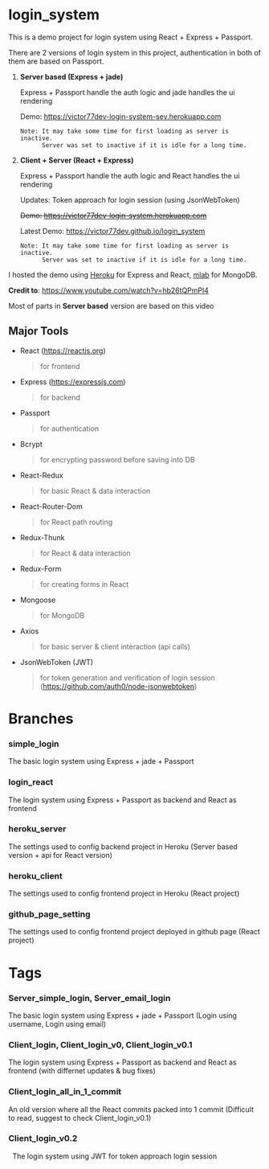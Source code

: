 # login_system
This is a demo project for login system using React + Express + Passport.

There are 2 versions of login system in this project, authentication in both of them are based on Passport.

1. **Server based (Express + jade)**
  
   Express + Passport handle the auth logic and jade handles the ui rendering
   
   Demo: https://victor77dev-login-system-sev.herokuapp.com

   ```
   Note: It may take some time for first loading as server is inactive.
         Server was set to inactive if it is idle for a long time.
   ```

2. **Client + Server (React + Express)**

   Express + Passport handle the auth logic and React handles the ui rendering

   Updates: Token approach for login session (using JsonWebToken)
   
   ~~Demo: https://victor77dev-login-system.herokuapp.com~~

   Latest Demo: https://victor77dev.github.io/login_system

   ```
   Note: It may take some time for first loading as server is inactive.
         Server was set to inactive if it is idle for a long time.
   ```
   
I hosted the demo using [Heroku](https://www.heroku.com) for Express and React, [mlab](https://www.mlab.com) for MongoDB.
   
**Credit to**: https://www.youtube.com/watch?v=hb26tQPmPl4

Most of parts in **Server based** version are based on this video


## Major Tools
* React (https://reactjs.org)
   > for frontend
* Express (https://expressjs.com)
   > for backend
* Passport
   > for authentication
* Bcrypt
   > for encrypting password before saving into DB
* React-Redux
   > for basic React & data interaction
* React-Router-Dom
   > for React path routing
* Redux-Thunk
   > for React & data interaction
* Redux-Form
   > for creating forms in React
* Mongoose
   > for MongoDB
* Axios
   > for basic server & client interaction (api calls)
* JsonWebToken (JWT)
   > for token generation and verification of login session (https://github.com/auth0/node-jsonwebtoken)
   
Branches
========
### simple_login
   The basic login system using Express + jade + Passport
### login_react
   The login system using Express + Passport as backend and React as frontend
### heroku_server
   The settings used to config backend project in Heroku (Server based version + api for React version)
### heroku_client
   The settings used to config frontend project in Heroku (React project)
### github_page_setting
   The settings used to config frontend project deployed in github page (React project)
   
Tags
========
### Server_simple_login, Server_email_login
   The basic login system using Express + jade + Passport (Login using username, Login using email)
### Client_login, Client_login_v0, Client_login_v0.1
   The login system using Express + Passport as backend and React as frontend (with differnet updates & bug fixes)
### Client_login_all_in_1_commit
   An old version where all the React commits packed into 1 commit (Difficult to read, suggest to check Client_login_v0.1)
### Client_login_v0.2
   The login system using JWT for token approach login session
